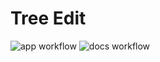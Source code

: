 # Tree Edit

![app workflow](https://github.com/treeedit/treeedit/actions/workflows/app.yml/badge.svg)
![docs workflow](https://github.com/treeedit/treeedit/actions/workflows/docs.yml/badge.svg)

